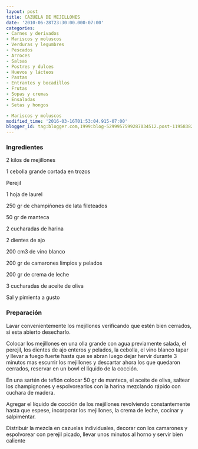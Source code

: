```yaml
---
layout: post
title: CAZUELA DE MEJILLONES
date: '2010-06-28T23:30:00.000-07:00'
categories:
- Carnes y derivados
- Mariscos y moluscos
- Verduras y legumbres
- Pescados
- Arroces
- Salsas
- Postres y dulces
- Huevos y lácteos
- Pastas
- Entrantes y bocadillos
- Frutas
- Sopas y cremas
- Ensaladas
- Setas y hongos

- Mariscos y moluscos
modified_time: '2016-03-16T01:53:04.915-07:00'
blogger_id: tag:blogger.com,1999:blog-5299957599287034512.post-1195838253399728272
---
```


<h3>Ingredientes</h3>

2 kilos de mejillones

1 cebolla grande cortada en trozos

Perejil

1 hoja de laurel

250 gr de champiñones de lata fileteados

50 gr de manteca

2 cucharadas de harina

2 dientes de ajo

200 cm3 de vino blanco

200 gr de camarones limpios y pelados

200 gr de crema de leche

3 cucharadas de aceite de oliva

Sal y pimienta a gusto

<h3>Preparación</h3>

Lavar convenientemente los mejillones verificando que estén bien cerrados, si esta abierto desecharlo.

Colocar los mejillones en una olla grande con agua previamente salada, el perejil, los dientes de ajo enteros y pelados, la cebolla, el vino blanco tapar y llevar a fuego fuerte hasta que se abran luego dejar hervir durante 3 minutos mas escurrir los mejillones y descartar ahora los que quedaron cerrados, reservar en un bowl el líquido de la cocción.

En una sartén de teflón colocar 50 gr de manteca, el aceite de oliva, saltear los champignones y espolvorearlos con la harina mezclando rápido con cuchara de madera.

Agregar el líquido de cocción de los mejillones revolviendo constantemente hasta que espese, incorporar los mejillones, la crema de leche, cocinar y salpimentar.

Distribuir la mezcla en cazuelas individuales, decorar con los camarones y espolvorear con perejil picado, llevar unos minutos al horno y servir bien caliente

